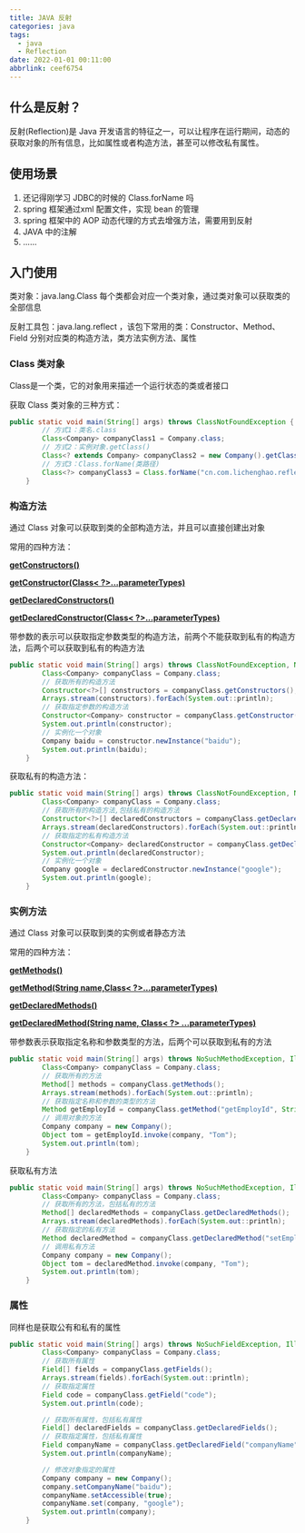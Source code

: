 ```yaml
---
title: JAVA 反射
categories: java
tags:
  - java
  - Reflection
date: 2022-01-01 00:11:00
abbrlink: ceef6754
---
```

## 什么是反射？

反射(Reflection)是 Java 开发语言的特征之一，可以让程序在运行期间，动态的获取对象的所有信息，比如属性或者构造方法，甚至可以修改私有属性。

## 使用场景

1. 还记得刚学习 JDBC的时候的 Class.forName 吗
2. spring 框架通过xml 配置文件，实现 bean 的管理
3. spring 框架中的 AOP 动态代理的方式去增强方法，需要用到反射
4. JAVA 中的注解
5. ......



## 入门使用

类对象：java.lang.Class 每个类都会对应一个类对象，通过类对象可以获取类的全部信息

反射工具包：java.lang.reflect ，该包下常用的类：Constructor、Method、Field  分别对应类的构造方法，类方法实例方法、属性

###  Class 类对象 

Class是一个类，它的对象用来描述一个运行状态的类或者接口

获取 Class 类对象的三种方式：

```java
public static void main(String[] args) throws ClassNotFoundException {
        // 方式1：类名.class
        Class<Company> companyClass1 = Company.class;
        // 方式2：实例对象.getClass()
        Class<? extends Company> companyClass2 = new Company().getClass();
        // 方式3：Class.forName(类路径)
        Class<?> companyClass3 = Class.forName("cn.com.lichenghao.reflect.Company");
    }
```

### 构造方法

通过 Class 对象可以获取到类的全部构造方法，并且可以直接创建出对象

常用的四种方法：

**[getConstructors()](https://docs.oracle.com/javase/8/docs/api/java/lang/Class.html#getConstructors--)**

**[getConstructor(Class< ?>...parameterTypes)](https://docs.oracle.com/javase/8/docs/api/java/lang/Class.html#getDeclaredConstructor-java.lang.Class...-)**

**[getDeclaredConstructors()](https://docs.oracle.com/javase/8/docs/api/java/lang/Class.html#getDeclaredConstructors--)**

**[getDeclaredConstructor(Class< ?>...parameterTypes)](https://docs.oracle.com/javase/8/docs/api/java/lang/Class.html#getDeclaredConstructor-java.lang.Class...-)**

带参数的表示可以获取指定参数类型的构造方法，前两个不能获取到私有的构造方法，后两个可以获取到私有的构造方法

```java
public static void main(String[] args) throws ClassNotFoundException, NoSuchMethodException, IllegalAccessException, InvocationTargetException, InstantiationException {
        Class<Company> companyClass = Company.class;
        // 获取所有的构造方法
        Constructor<?>[] constructors = companyClass.getConstructors();
        Arrays.stream(constructors).forEach(System.out::println);
        // 获取指定参数的构造方法
        Constructor<Company> constructor = companyClass.getConstructor(String.class);
        System.out.println(constructor);
        // 实例化一个对象
        Company baidu = constructor.newInstance("baidu");
        System.out.println(baidu);
    }
```

获取私有的构造方法：

```java
public static void main(String[] args) throws ClassNotFoundException, NoSuchMethodException, IllegalAccessException, InvocationTargetException, InstantiationException {
        Class<Company> companyClass = Company.class;
        // 获取所有的构造方法,包括私有的构造方法
        Constructor<?>[] declaredConstructors = companyClass.getDeclaredConstructors();
        Arrays.stream(declaredConstructors).forEach(System.out::println);
        // 获取指定的私有构造方法
        Constructor<Company> declaredConstructor = companyClass.getDeclaredConstructor(String.class);
        System.out.println(declaredConstructor);
        // 实例化一个对象
        Company google = declaredConstructor.newInstance("google");
        System.out.println(google);
    }
```

### 实例方法

通过 Class 对象可以获取到类的实例或者静态方法

常用的四种方法：

**[getMethods()](https://docs.oracle.com/javase/8/docs/api/java/lang/Class.html#getMethods--)**

**[getMethod(String name,Class< ?>...parameterTypes)](https://docs.oracle.com/javase/8/docs/api/java/lang/Class.html#getMethod-java.lang.String-java.lang.Class...-)**

**[getDeclaredMethods()](https://docs.oracle.com/javase/8/docs/api/java/lang/Class.html#getDeclaredMethods--)**

**[getDeclaredMethod(String name, Class< ?> ...parameterTypes)](https://docs.oracle.com/javase/8/docs/api/java/lang/Class.html#getDeclaredMethod-java.lang.String-java.lang.Class...-)**

带参数表示获取指定名称和参数类型的方法，后两个可以获取到私有的方法

```java
public static void main(String[] args) throws NoSuchMethodException, IllegalAccessException, InvocationTargetException, InstantiationException {
        Class<Company> companyClass = Company.class;
        // 获取所有的方法
        Method[] methods = companyClass.getMethods();
        Arrays.stream(methods).forEach(System.out::println);
        // 获取指定名称和参数的类型的方法
        Method getEmployId = companyClass.getMethod("getEmployId", String.class);
        // 调用对象的方法
        Company company = new Company();
        Object tom = getEmployId.invoke(company, "Tom");
        System.out.println(tom);
    }
```

获取私有方法

```java
public static void main(String[] args) throws NoSuchMethodException, IllegalAccessException, InvocationTargetException, InstantiationException {
        Class<Company> companyClass = Company.class;
        // 获取所有的方法，包括私有的方法
        Method[] declaredMethods = companyClass.getDeclaredMethods();
        Arrays.stream(declaredMethods).forEach(System.out::println);
        // 获取指定的私有方法
        Method declaredMethod = companyClass.getDeclaredMethod("setEmployId", String.class);
        // 调用私有方法
        Company company = new Company();
        Object tom = declaredMethod.invoke(company, "Tom");
        System.out.println(tom);
    }
```

### 属性

同样也是获取公有和私有的属性

```java
public static void main(String[] args) throws NoSuchFieldException, IllegalAccessException {
        Class<Company> companyClass = Company.class;
        // 获取所有属性
        Field[] fields = companyClass.getFields();
        Arrays.stream(fields).forEach(System.out::println);
        // 获取指定属性
        Field code = companyClass.getField("code");
        System.out.println(code);

        // 获取所有属性，包括私有属性
        Field[] declaredFields = companyClass.getDeclaredFields();
        // 获取指定属性，包括私有属性
        Field companyName = companyClass.getDeclaredField("companyName");
        System.out.println(companyName);

        // 修改对象指定的属性
        Company company = new Company();
        company.setCompanyName("baidu");
        companyName.setAccessible(true);
        companyName.set(company, "google");
        System.out.println(company);
    }
```








































